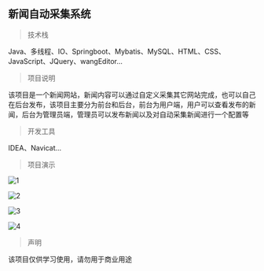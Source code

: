 ## 新闻自动采集系统

> 技术栈

Java、多线程、IO、Springboot、Mybatis、MySQL、HTML、CSS、JavaScript、JQuery、wangEditor...



> 项目说明

该项目是一个新闻网站，新闻内容可以通过自定义采集其它网站完成，也可以自己在后台发布，该项目主要分为前台和后台，前台为用户端，用户可以查看发布的新闻，后台为管理员端，管理员可以发布新闻以及对自动采集新闻进行一个配置等



> 开发工具

IDEA、Navicat...



> 项目演示

![1](https://gitee.com/zhoututu/auto-news/raw/master/assets/1.jpg)

![2](https://gitee.com/zhoututu/auto-news/raw/master/assets/2.jpg)

![3](https://gitee.com/zhoututu/auto-news/raw/master/assets/3.jpg)

![4](https://gitee.com/zhoututu/auto-news/raw/master/assets/4.jpg)



> 声明

该项目仅供学习使用，请勿用于商业用途